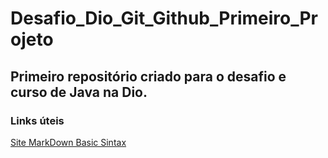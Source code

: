 # Desafio_Dio_Git_Github_Primeiro_Projeto
## Primeiro repositório criado para o desafio e curso de Java na Dio.

### Links úteis
[Site MarkDown Basic Sintax](https://www.markdownguide.org/basic-syntax/)
